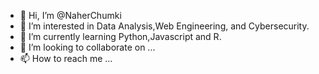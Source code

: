 - 👋 Hi, I’m @NaherChumki
- 👀 I’m interested in Data Analysis,Web Engineering, and Cybersecurity.
- 🌱 I’m currently learning Python,Javascript and R.
- 💞️ I’m looking to collaborate on ...
- 📫 How to reach me ...

<!---
NaherChumki/NaherChumki is a ✨ special ✨ repository because its `README.md` (this file) appears on your GitHub profile.
You can click the Preview link to take a look at your changes.
--->
